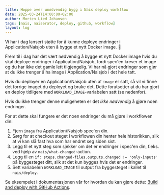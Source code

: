 ```yaml
---
title: Hoppe over unødvendig bygg i Nais deploy workflow
date: 2025-03-24T14:00:00+02:00
author: Morten Lied Johansen
tags: [nais, naiserator, deploy, github, workflow]
layout: log
---
```


Vi har i dag lansert støtte for å kunne deploye endringer i Application/Naisjob uten å bygge et nytt Docker image. :tada:

Frem til i dag har det vært nødvendig å bygge et nytt Docker image hvis du skal deploye endringer i Application/Naisjob, fordi spec'en krever et image og du har ikke det gamle lett tilgjengelig.
Vi har nå gjort endringer som gjør at du ikke trenger å ha image i Application/Naisjob i det hele tatt.

Hvis du deployer en Application/Naisjob uten at `image` er satt, så vil vi finne det forrige imaget du deployet og bruke det.
Dette forutsetter at du har gjort en deploy tidligere med `WORKLOAD_IMAGE`-variabelen satt (se nedenfor).

Hvis du ikke trenger denne muligeheten er det *ikke nødvendig* å gjøre noen endringer.

For at dette skal fungere er det noen endringer du må gjøre i workflowen din:

1. Fjern `image` fra Application/Naisjob spec'en din.
2. Sørg for at checkout steget i workflowen din henter hele historikken, slik at vi kan slå fast hva som har endret seg siden sist.
3. Legg til et nytt steg som sjekker om det er endringer i spec'en din, f.eks. ved hjelp av `nais/what-changed`-action.
4. Legg til en `if: steps.changed-files.outputs.changed != 'only-inputs'` på byggesteget ditt, slik at det kun bygges hvis det er endringer.
5. Sett variabelen `WORKLOAD_IMAGE` til output fra byggesteget i kallet til `nais/deploy`.

Se eksempelet i dokumentasjonen vår for hvordan du kan gjøre dette: [Build and deploy with GitHub Actions](https://docs.nais.io/build/how-to/build-and-deploy/#create-a-github-workflow).
